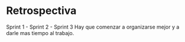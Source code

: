 # Retrospectiva 
Sprint 1 - Sprint 2 - Sprint 3
Hay que comenzar a organizarse mejor y a darle mas tiempo al trabajo.
